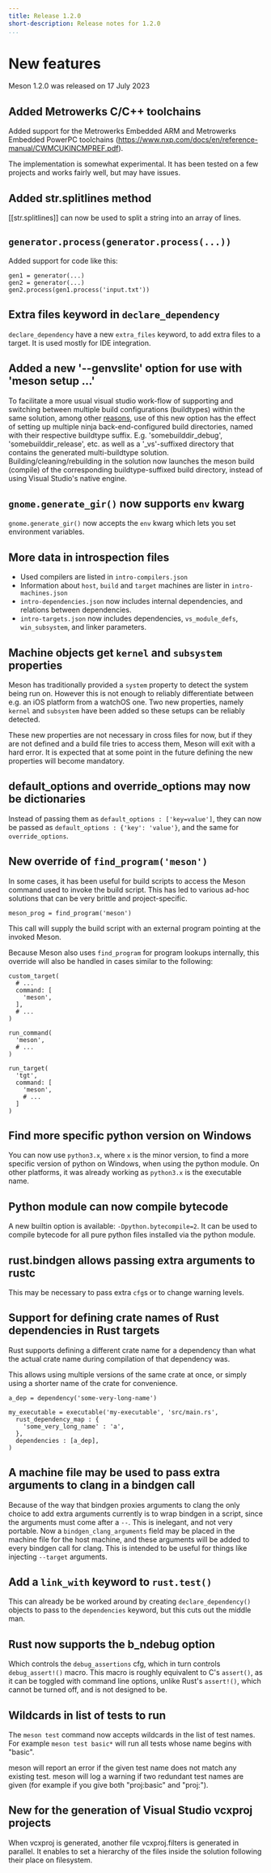 ```yaml
---
title: Release 1.2.0
short-description: Release notes for 1.2.0
...
```


# New features

Meson 1.2.0 was released on 17 July 2023
## Added Metrowerks C/C++ toolchains

Added support for the Metrowerks Embedded ARM and Metrowerks Embedded PowerPC toolchains (https://www.nxp.com/docs/en/reference-manual/CWMCUKINCMPREF.pdf).

The implementation is somewhat experimental. It has been tested on a few projects and works fairly well, but may have issues.

## Added str.splitlines method

[[str.splitlines]] can now be used to split a string into an array of lines.

## `generator.process(generator.process(...))`

Added support for code like this:
```meson
gen1 = generator(...)
gen2 = generator(...)
gen2.process(gen1.process('input.txt'))
```

## Extra files keyword in `declare_dependency`

`declare_dependency` have a new `extra_files` keyword,
to add extra files to a target. It is used mostly for IDE integration.

## Added a new '--genvslite' option for use with 'meson setup ...'

To facilitate a more usual visual studio work-flow of supporting and switching between
multiple build configurations (buildtypes) within the same solution, among other
[reasons](https://github.com/mesonbuild/meson/pull/11049), use of this new option
has the effect of setting up multiple ninja back-end-configured build directories,
named with their respective buildtype suffix.  E.g. 'somebuilddir_debug',
'somebuilddir_release', etc. as well as a '_vs'-suffixed directory that contains the
generated multi-buildtype solution.  Building/cleaning/rebuilding in the solution
now launches the meson build (compile) of the corresponding buildtype-suffixed build
directory, instead of using Visual Studio's native engine.

## `gnome.generate_gir()` now supports `env` kwarg

`gnome.generate_gir()` now accepts the `env` kwarg which lets you set environment variables.

## More data in introspection files

- Used compilers are listed in `intro-compilers.json`
- Information about `host`, `build` and `target` machines 
  are lister in `intro-machines.json`
- `intro-dependencies.json` now includes internal dependencies,
  and relations between dependencies.
- `intro-targets.json` now includes dependencies, `vs_module_defs`,
  `win_subsystem`, and linker parameters.

## Machine objects get `kernel` and `subsystem` properties

Meson has traditionally provided a `system` property to detect the
system being run on. However this is not enough to reliably
differentiate between e.g. an iOS platform from a watchOS one. Two new
properties, namely `kernel` and `subsystem` have been added so these
setups can be reliably detected.

These new properties are not necessary in cross files for now, but if
they are not defined and a build file tries to access them, Meson will
exit with a hard error. It is expected that at some point in the
future defining the new properties will become mandatory.

## default_options and override_options may now be dictionaries

Instead of passing them as `default_options : ['key=value']`, they can now be
passed as `default_options : {'key': 'value'}`, and the same for
`override_options`.

## New override of `find_program('meson')`

In some cases, it has been useful for build scripts to access the Meson command
used to invoke the build script. This has led to various ad-hoc solutions that
can be very brittle and project-specific.

```meson
meson_prog = find_program('meson')
```

This call will supply the build script with an external program pointing at the
invoked Meson.

Because Meson also uses `find_program` for program lookups internally, this
override will also be handled in cases similar to the following:

```meson
custom_target(
  # ...
  command: [
    'meson',
  ],
  # ...
)

run_command(
  'meson',
  # ...
)

run_target(
  'tgt',
  command: [
    'meson',
    # ...
  ]
)
```

## Find more specific python version on Windows

You can now use `python3.x`, where `x` is the minor version,
to find a more specific version of python on Windows, when
using the python module. On other platforms, it was already
working as `python3.x` is the executable name.

## Python module can now compile bytecode

A new builtin option is available: `-Dpython.bytecompile=2`. It can be used to
compile bytecode for all pure python files installed via the python module.

## rust.bindgen allows passing extra arguments to rustc

This may be necessary to pass extra `cfg`s or to change warning levels.

## Support for defining crate names of Rust dependencies in Rust targets

Rust supports defining a different crate name for a dependency than what the
actual crate name during compilation of that dependency was.

This allows using multiple versions of the same crate at once, or simply using
a shorter name of the crate for convenience.

```meson
a_dep = dependency('some-very-long-name')

my_executable = executable('my-executable', 'src/main.rs',
  rust_dependency_map : {
    'some_very_long_name' : 'a',
  },
  dependencies : [a_dep],
)
```

## A machine file may be used to pass extra arguments to clang in a bindgen call

Because of the way that bindgen proxies arguments to clang the only choice to
add extra arguments currently is to wrap bindgen in a script, since the
arguments must come after a `--`. This is inelegant, and not very portable. Now
a `bindgen_clang_arguments` field may be placed in the machine file for the host
machine, and these arguments will be added to every bindgen call for clang. This
is intended to be useful for things like injecting `--target` arguments.

## Add a `link_with` keyword to `rust.test()`

This can already be be worked around by creating `declare_dependency()` objects
to pass to the `dependencies` keyword, but this cuts out the middle man.

## Rust now supports the b_ndebug option

Which controls the `debug_assertions` cfg, which in turn controls
`debug_assert!()` macro. This macro is roughly equivalent to C's `assert()`, as
it can be toggled with command line options, unlike Rust's `assert!()`, which
cannot be turned off, and is not designed to be.

## Wildcards in list of tests to run

The `meson test` command now accepts wildcards in the list of test names.
For example `meson test basic*` will run all tests whose name begins
with "basic".

meson will report an error if the given test name does not match any
existing test. meson will log a warning if two redundant test names
are given (for example if you give both "proj:basic" and "proj:").

## New for the generation of Visual Studio vcxproj projects

When vcxproj is generated, another file vcxproj.filters is generated in parallel.
It enables to set a hierarchy of the files inside the solution following their place on filesystem.

